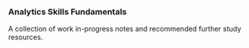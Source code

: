 ### Analytics Skills Fundamentals
A collection of work in-progress notes and recommended further study resources.
